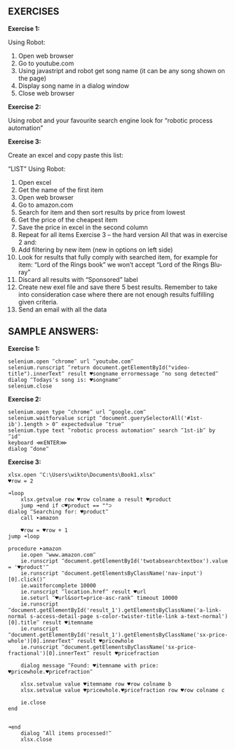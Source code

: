 ## EXERCISES

**Exercise 1:**

Using Robot:
1.	Open web browser
2.	Go to youtube.com
3.	Using javastript and robot get song name (it can be any song shown on the page)
4.	Display song name in a dialog window
5.	Close web browser

**Exercise 2:**

Using robot and your favourite search engine look for “robotic process automation” 

**Exercise 3:**

Create an excel and copy paste this list:

“LIST”
Using Robot:
1.	Open excel 
2.	Get the name of the first item
3.	Open web browser
4.	Go to amazon.com
5.	Search for item and then sort results by price from lowest
6.	Get the price of the cheapest item
7.	Save the price in excel in the second column
8.	Repeat for all items
Exercise 3 – the hard version
All that was in exercise 2 and:
1.	Add filtering by new item (new in options on left side)
2.	Look for results that fully comply with searched item, for example for item: “Lord of the Rings book” we won’t accept “Lord of the Rings Blu-ray”
3.	Discard all results with “Sponsored” label
4.	Create new exel file and save there 5 best results. Remember to take into consideration case where there are not enough results fulfilling given criteria. 
5.	Send an email with all the data
 
## SAMPLE ANSWERS:

**Exercise 1:**
```
selenium.open ‴chrome‴ url ‴youtube.com‴ 
selenium.runscript ‴return document.getElementById("video-title").innerText‴ result ♥songname errormessage ‴no song detected‴ 
dialog ‴Todays's song is: ♥songname‴ 
selenium.close
```

**Exercise 2:**
```
selenium.open type ‴chrome‴ url ‴google.com‴
selenium.waitforvalue script ‴document.guerySelectorAll('#1st-ib').1ength > 0‴ expectedvalue ‴true‴
selenium.type text ‴robotic process automation‴ search ‴1st-ib‴ by ‴id‴ 
keyboard ⋘ENTER⋙
dialog ‴done‴
```

**Exercise 3:**
```
xlsx.open ‴C:\Users\wikto\Documents\Book1.xlsx‴
♥row = 2
 
➜loop 
    xlsx.getvalue row ♥row colname a result ♥product 
    jump ➜end if ⊂♥product == ""⊃ 
dialog ‴Searching for: ♥product‴ 
    call ➤amazon 

    ♥row = ♥row + 1 
jump ➜loop
 
procedure ➤amazon 
    ie.open ‴www.amazon.com‴ 
    ie.runscript ‴document.getElementById('twotabsearchtextbox').value = '♥product'‴ 
    ie.runscript ‴document.getElementsByClassName('nav-input')[0].click()‴ 
    ie.waitforcomplete 10000 
    ie.runscript ‴location.href‴ result ♥url 
    ie.seturl ‴♥url&sort=price-asc-rank‴ timeout 10000 
    ie.runscript ‴document.getElementById('result_1').getElementsByClassName('a-link-normal s-access-detail-page s-color-twister-title-link a-text-normal')[0].title‴ result ♥itemname 
    ie.runscript ‴document.getElementById('result_1').getElementsByClassName('sx-price-whole')[0].innerText‴ result ♥pricewhole 
    ie.runscript ‴document.getElementsByClassName('sx-price-fractional')[0].innerText‴ result ♥pricefraction 
 
    dialog message ‴Found: ♥itemname with price: ♥pricewhole.♥pricefraction‴ 

    xlsx.setvalue value ♥itemname row ♥row colname b
    xlsx.setvalue value ♥pricewhole.♥pricefraction row ♥row colname c

    ie.close 
end 
 
 
➜end 
    dialog ‴All items processed!‴ 
    xlsx.close
```

